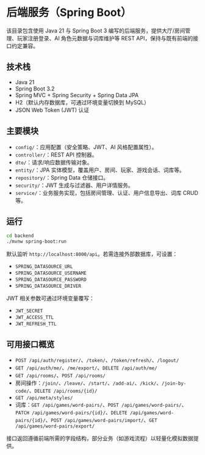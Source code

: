 # 后端服务（Spring Boot）

该目录包含使用 Java 21 与 Spring Boot 3 编写的后端服务，提供大厅/房间管理、玩家注册登录、AI 角色元数据与词库维护等 REST API，保持与既有前端的接口约定兼容。

## 技术栈

- Java 21
- Spring Boot 3.2
- Spring MVC + Spring Security + Spring Data JPA
- H2（默认内存数据库，可通过环境变量切换到 MySQL）
- JSON Web Token (JWT) 认证

## 主要模块

- `config/`：应用配置（安全策略、JWT、AI 风格配置属性）。
- `controller/`：REST API 控制器。
- `dto/`：请求/响应数据传输对象。
- `entity/`：JPA 实体模型，覆盖用户、房间、玩家、游戏会话、词库等。
- `repository/`：Spring Data 仓储接口。
- `security/`：JWT 生成与过滤器、用户详情服务。
- `service/`：业务服务实现，包括房间管理、认证、用户信息导出、词库 CRUD 等。

## 运行

```bash
cd backend
./mvnw spring-boot:run
```

默认监听 `http://localhost:8000/api`。若需连接外部数据库，可设置：

- `SPRING_DATASOURCE_URL`
- `SPRING_DATASOURCE_USERNAME`
- `SPRING_DATASOURCE_PASSWORD`
- `SPRING_DATASOURCE_DRIVER`

JWT 相关参数可通过环境变量覆写：

- `JWT_SECRET`
- `JWT_ACCESS_TTL`
- `JWT_REFRESH_TTL`

## 可用接口概览

- `POST /api/auth/register/`、`/token/`、`/token/refresh/`、`/logout/`
- `GET /api/auth/me/`、`/me/export/`、`DELETE /api/auth/me/`
- `GET /api/rooms/`、`POST /api/rooms/`
- 房间操作：`/join/`、`/leave/`、`/start/`、`/add-ai/`、`/kick/`、`/join-by-code/`、`DELETE /api/rooms/{id}/`
- `GET /api/meta/styles/`
- 词库：`GET /api/games/word-pairs/`、`POST /api/games/word-pairs/`、`PATCH /api/games/word-pairs/{id}/`、`DELETE /api/games/word-pairs/{id}/`、`POST /api/games/word-pairs/import/`、`GET /api/games/word-pairs/export/`

接口返回遵循前端所需的字段结构，部分业务（如游戏流程）以轻量化模拟数据提供。
